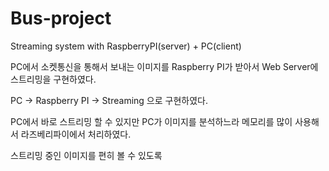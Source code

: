 # Bus-project
Streaming system with RaspberryPI(server) + PC(client)

PC에서 소켓통신을 통해서 보내는 이미지를 Raspberry PI가 받아서 Web Server에 스트리밍을 구현하였다.

PC -> Raspberry PI -> Streaming 으로 구현하였다.

PC에서 바로 스트리밍 할 수 있지만 PC가 이미지를 분석하느라 메모리를 많이 사용해서 라즈베리파이에서 처리하였다.

스트리밍 중인 이미지를 편히 볼 수 있도록 
